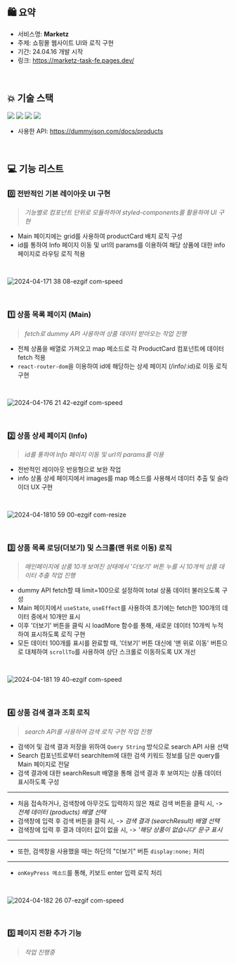 ## 🛍️ 요약
- 서비스명: **Marketz**
- 주제: 쇼핑몰 웹사이트 UI와 로직 구현
- 기간: 24.04.16 개발 시작
- 링크: https://marketz-task-fe.pages.dev/

<br>

## 💥 기술 스택

<div>
    <img src="https://img.shields.io/badge/React-61DAFB?style=for-the-badge&logo=React&logoColor=white"/>
    <img src="https://img.shields.io/badge/Typescript-3178C6?style=for-the-badge&logo=Typescript&logoColor=white"/>
    <img src="https://img.shields.io/badge/styled_components-DB7093?style=for-the-badge&logo=styled_components&logoColor=white"/>
    <img src="https://img.shields.io/badge/Cloudflare-F38020?style=for-the-badge&logo=Cloudflare&logoColor=white">
</div>

- 사용한 API: https://dummyjson.com/docs/products

<br>

## 💻 기능 리스트
### 0️⃣ 전반적인 기본 레이아웃 UI 구현
> _기능별로 컴포넌트 단위로 모듈하하여 styled-components를 활용하여 UI 구현_
- Main 페이지에는 grid를 사용하여 productCard 배치 로직 구성
- id를 통하여 Info 페이지 이동 및 url의 params를 이용하여 해당 상품에 대한 info 페이지로 라우팅 로직 적용

<br>

![2024-04-171 38 08-ezgif com-speed](https://github.com/hyunjoebrother/marketz-task-fe/assets/66728383/488815a1-9bda-4995-a357-2a2efaa8a6cd)

<br>

### 1️⃣ 상품 목록 페이지 (Main)
> _fetch로 dummy API 사용하여 상품 데이터 받아오는 작업 진행_
- 전체 상품을 배열로 가져오고 map 메소드로 각 ProductCard 컴포넌트에 데이터 fetch 적용
- `react-router-dom`을 이용하여 id에 해당하는 상세 페이지 (/info/:id)로 이동 로직 구현

<br>

![2024-04-176 21 42-ezgif com-speed](https://github.com/hyunjoebrother/marketz-task-fe/assets/66728383/5a8adcbb-90fa-4b6e-b65d-facc70f0f5e5)


<br>

### 2️⃣ 상품 상세 페이지 (Info)
> _id를 통하여 Info 페이지 이동 및 url의 params를 이용_
- 전반적인 레이아웃 반응형으로 보완 작업
- info 상품 상세 페이지에서 images를 map 메소드를 사용해서 데이터 추출 및 슬라이더 UX 구현

<br>

![2024-04-1810 59 00-ezgif com-resize](https://github.com/hyunjoebrother/marketz-task-fe/assets/66728383/7fea8138-2c48-4816-b617-495a6f646933)


<br>

### 3️⃣ 상품 목록 로딩(더보기) 및 스크롤(맨 위로 이동) 로직
> _메인페이지에 상품 10개 보여진 상태에서 '더보기' 버튼 누를 시 10개씩 상품 데이터 추출 작업 진행_
- dummy API fetch할 때 limit=100으로 설정하여 total 상품 데이터 불러오도록 구성
- Main 페이지에서 `useState`, `useEffect`를 사용하여 초기에는 fetch한 100개의 데이터 중에서 10개만 표시
- 이후 '더보기' 버튼을 클릭 시 loadMore 함수를 통해, 새로운 데이터 10개씩 누적하여 표시하도록 로직 구현
- 모든 데이터 100개를 표시를 완료할 때, '더보기' 버튼 대신에 '맨 위로 이동' 버튼으로 대체하여 `scrollTo`를 사용하여 상단 스크롤로 이동하도록 UX 개선

<br>

![2024-04-181 19 40-ezgif com-speed](https://github.com/hyunjoebrother/marketz-task-fe/assets/66728383/018ea820-2289-4b42-b125-88e590272930)


<br>

### 4️⃣ 상품 검색 결과 조회 로직
> _search API를 사용하여 검색 로직 구현 작업 진행_
- 검색어 및 검색 결과 저장을 위하여 `Query String` 방식으로 search API 사용 선택
- Search 컴포넌트로부터 searchItem에 대한 검색 키워드 정보를 담은 query를 Main 페이지로 전달
- 검색 결과에 대한 searchResult 배열을 통해 검색 결과 후 보여지는 상품 데이터 표시하도록 구성
***
- 처음 접속하거나, 검색창에 아무것도 입력하지 않은 채로 검색 버튼을 클릭 시,
-> _전체 데이터 (products) 배열 선택_
- 검색창에 입력 후 검색 버튼을 클릭 시,
-> _검색 결과 (searchResult) 배열 선택_
- 검색창에 입력 후 결과 데이터 값이 없을 시,
-> _'해당 상품이 없습니다' 문구 표시_
***
- 또한, 검색창을 사용했을 때는 하단의 "더보기" 버튼 `display:none;` 처리
***
- `onKeyPress 메소드`를 통해, 키보드 enter 입력 로직 처리

<br>

![2024-04-182 26 07-ezgif com-speed](https://github.com/hyunjoebrother/marketz-task-fe/assets/66728383/1484d81c-90ee-470a-bd6b-3d18d7fea9f5)

<br>

### 5️⃣ 페이지 전환 추가 기능
> _작업 진행중_
